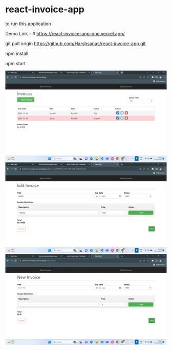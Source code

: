 # react-invoice-app

to run this application

Demo Link - # https://react-invoice-app-one.vercel.app/

git pull origin https://github.com/Harshsanas/react-invoice-app.git

npm install 

npm start

<img src="/src/assets/image/Screenshot (1).png" alt="img">
<img src="/src/assets/image/Screenshot (2).png" alt="img">
<img src="/src/assets/image/Screenshot (3).png" alt="img">